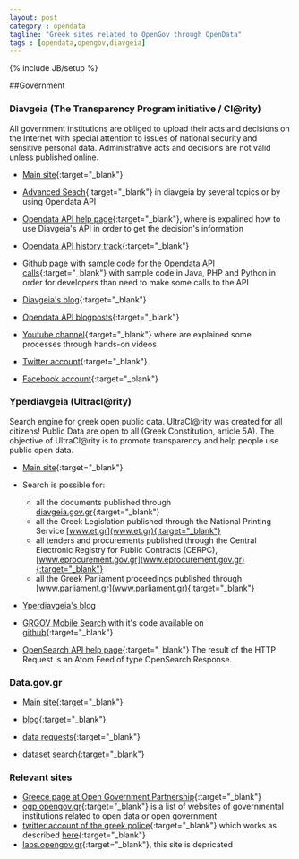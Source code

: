 ```yaml
---
layout: post
category : opendata
tagline: "Greek sites related to OpenGov through OpenData"
tags : [opendata,opengov,diavgeia]
---
```

{% include JB/setup %}

##Government

### Diavgeia (The Transparency Program initiative / Cl@rity)
All government institutions are obliged to upload their acts and decisions on the Internet with special attention to issues of national security and sensitive personal data. Administrative acts and decisions are not valid unless published online. 

- [Main site](https://diavgeia.gov.gr){:target="_blank"}

- [Advanced Seach](https://diavgeia.gov.gr/search?advanced){:target="_blank"} in diavgeia by several topics or by using Opendata API
- [Opendata API help page](https://diavgeia.gov.gr/api/help){:target="_blank"}, where is expalined how to use Diavgeia's API in order to get the decision's information 
- [Opendata API history track](https://diavgeia.gov.gr/changelog){:target="_blank"}
- [Github page with sample code for the Opendata API calls](https://github.com/diavgeia){:target="_blank"} with sample code in Java, PHP and Python in order for developers than need to make some calls to the API
- [Diavgeia's blog](https://diavgeia.gov.gr/blog){:target="_blank"}
- [Opendata API blogposts](https://diavgeia.gov.gr/blog/?cat=2){:target="_blank"}
- [Youtube channel](https://www.youtube.com/channel/UCyAPFBuCS-YMwBb7IRnxUUg){:target="_blank"} where are explained some processes through hands-on videos
- [Twitter account](https://twitter.com/diavgeia){:target="_blank"}
- [Facebook account](https://el-gr.facebook.com/diavgeiagr){:target="_blank"}

### Yperdiavgeia (Ultracl@rity)
Search engine for greek open public data. UltraCl@rity was created for all citizens! Public Data are open to all (Greek Constitution, article 5A). The objective of UltraCl@rity is to promote transparency and help people use public open data.

- [Main site](https://yperdiavgeia.gr){:target="_blank"}

- Search is possible for:
    - all the documents published through [diavgeia.gov.gr](https://diavgeia.gov.gr){:target="_blank"}
    - all the Greek Legislation published through the National Printing Service [www.et.gr](www.et.gr){:target="_blank"}
    - all tenders and procurements published through the Central Electronic Registry for Public Contracts (CERPC), [www.eprocurement.gov.gr](www.eprocurement.gov.gr){:target="_blank"}
    - all the Greek Parliament proceedings published through [www.parliament.gr](www.parliament.gr){:target="_blank"}
- [Yperdiavgeia's blog](http://yperdiavgeia.blogspot.gr)
- [GRGOV Mobile Search](http://hackathon.vbanos.gr/) with it's code available on [github](https://github.com/vbanos/grgov-mobile-search){:target="_blank"}
- [OpenSearch API help page](https://yperdiavgeia.gr/docs/opensearch){:target="_blank"} The result of the HTTP Request is an Atom Feed of type OpenSearch Response.
    
### Data.gov.gr

- [Main site](http://data.gov.gr/){:target="_blank"}

- [blog](http://data.gov.gr/blog){:target="_blank"}
- [data requests](http://data.gov.gr/datasetrequests/){:target="_blank"}
- [dataset search](http://data.gov.gr/dataset-search/){:target="_blank"}
    
  
### Relevant sites
- [Greece page at Open Government Partnership](http://www.opengovpartnership.org/country/greece){:target="_blank"}
- [ogp.opengov.gr](http://ogp.opengov.gr/){:target="_blank"} is a list of websites of governmental institutions related to open data or open government
- [twitter account of the greek police](https://twitter.com/hellenicpolice){:target="_blank"} which works as described [here](http://www.astynomia.gr/index.php?option=ozo_content&perform=view&id=3037){:target="_blank"}
- [labs.opengov.gr](http://labs.opengov.gr/){:target="_blank"}, this site is depricated